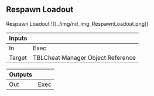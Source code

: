 ## Respawn Loadout
Respawn Loadout
![[../img/nd_img_RespawnLoadout.png]]

|Inputs||
|--|--|
| In | Exec |
| Target | TBLCheat Manager Object Reference |

|Outputs||
|--|--|
| Out | Exec |
